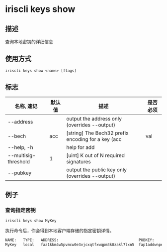 # iriscli keys show

## 描述

查询本地密钥的详细信息

## 使用方式

```
iriscli keys show <name> [flags]
```

## 标志

| 名称, 速记            | 默认值             | 描述                                                           | 是否必须  |
| -------------------- | ----------------- | -------------------------------------------------------------- | -------- |
| --address            |                   | output the address only (overrides --output)                   |          |
| --bech               | acc               | [string] The Bech32 prefix encoding for a key (acc|val|cons)   |          |
| --help, -h           |                   | help for add                                                   |          |
| --multisig-threshold | 1                 | [uint] K out of N required signatures                          |          |
| --pubkey             |                   | output the public key only (overrides --output)                |          |

## 例子

### 查询指定密钥

```shell
iriscli keys show MyKey
```

执行命令后，你会得到本地客户端存储的指定密钥详情。

```txt
NAME:	TYPE:	ADDRESS:						            PUBKEY:
MyKey	local	faa1kkm4w5pvmcw0e3vjcxqtfxwqpm3k0zakl7lxn5	fap1addwnpepq0gsl90v9dgac3r9hzgz53ul5ml5ynq89ax9x8qs5jgv5z5vyssskww57lw
```